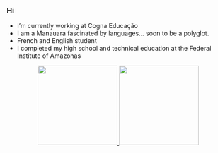 ### Hi

- I’m currently working at Cogna Educação
- I am a Manauara fascinated by languages... soon to be a polyglot. 
- French and English student
- I completed my high school and technical education at the Federal Institute of Amazonas

<div align="center">
  <a href="https://github.com/ni-ela">
  <img height="180em" src="https://github-readme-stats.vercel.app/api?username=ni-ela&show_icons=true&theme=moltack&include_all_commits=true&count_private=true"/>
  <img height="180em" src="https://github-readme-stats.vercel.app/api/top-langs/?username=ni-ela&layout=compact&langs_count=7&theme=moltack&title_color=#db6516&text_color=#3F220F"/>
</div>
